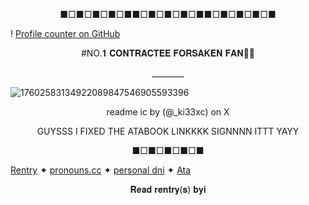 



<p align="center">
  ■□■□■□■□■■□■□■□■□■■□■□■□■□■
</p>

! [Profile counter on GitHub](https://komarev.com/ghpvc) 

 <p align="center">
#NO.𝟏 𝐂𝐎𝐍𝐓𝐑𝐀𝐂𝐓𝐄𝐄 𝐅𝐎𝐑𝐒𝐀𝐊𝐄𝐍 𝐅𝐀𝐍💛🖤
</p>

<p align="center">
________
</p>

![17602583134922089847546905593396](https://github.com/user-attachments/assets/6201bb90-2f77-4363-a2b0-022449f1b759)

<p align="center">  
readme ic by (@_ki33xc) on X
</p>
  
<p align="center">
GUYSSS I FIXED THE ATABOOK LINKKKK SIGNNNN ITTT YAYY
<p>

<p align="center">
■□■□■□■□■
</p>

[Rentry](https://rentry.co/MyFedoraAndHisFedora) ✦ [pronouns.cc](https://pronouns.cc/@RADIANT_DAY)  ✦ [personal dni](https://rentry.co/q78ggnub) ✦ [Ata](https://zero-horizons.atabook.org/)

<p align="center">
𝐑𝐞𝐚𝐝 𝐫𝐞𝐧𝐭𝐫𝐲(𝐬) 𝐛𝐲𝐢
</p>
